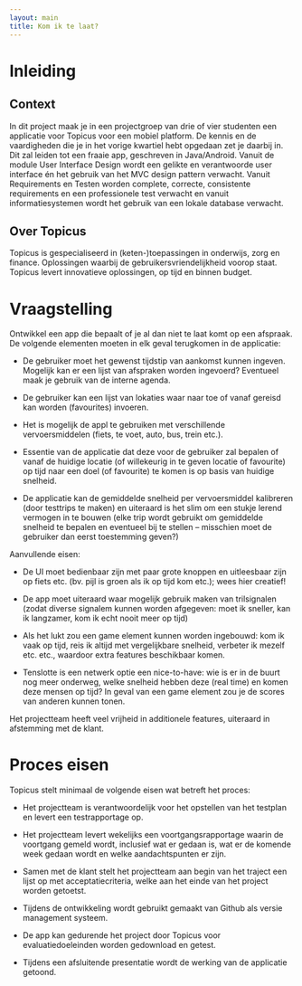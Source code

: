 ```yaml
---
layout: main
title: Kom ik te laat?
---
```

# Inleiding #

## Context ##

In dit project maak je in een projectgroep van drie of vier studenten een
applicatie voor Topicus voor een mobiel platform. De kennis en de
vaardigheden die je in het vorige kwartiel hebt opgedaan zet je daarbij in.
Dit zal leiden tot een fraaie app, geschreven in Java/Android. Vanuit de
module User Interface Design wordt een gelikte en verantwoorde user interface
én het gebruik van het MVC design pattern verwacht. Vanuit Requirements en
Testen worden complete, correcte, consistente requirements en een
professionele test verwacht en vanuit informatiesystemen wordt het gebruik
van een lokale database verwacht.

## Over Topicus ##

Topicus is gespecialiseerd in (keten-)toepassingen in onderwijs, zorg en
finance. Oplossingen waarbij de gebruikersvriendelijkheid voorop staat.
Topicus levert innovatieve oplossingen, op tijd en binnen budget.

# Vraagstelling #

Ontwikkel een app die bepaalt of je al dan niet te laat komt op een afspraak.
De volgende elementen moeten in elk geval terugkomen in de applicatie:

 - De gebruiker moet het gewenst tijdstip van aankomst kunnen ingeven.
   Mogelijk kan er een lijst van afspraken worden ingevoerd? Eventueel maak
   je gebruik van de interne agenda.

 - De gebruiker kan een lijst van lokaties waar naar toe of vanaf gereisd kan
   worden (favourites) invoeren.

 - Het is mogelijk de appl te gebruiken met verschillende vervoersmiddelen
   (fiets, te voet, auto, bus, trein etc.).

 - Essentie van de applicatie dat deze voor de gebruiker zal bepalen of vanaf
   de huidige locatie (of willekeurig in te geven locatie of favourite) op
   tijd naar een doel (of favourite) te komen is op basis van huidige
   snelheid.

 - De applicatie kan de gemiddelde snelheid per vervoersmiddel kalibreren
   (door testtrips te maken) en uiteraard is het slim om een stukje lerend
   vermogen in te bouwen (elke trip wordt gebruikt om gemiddelde snelheid te
   bepalen en eventueel bij te stellen – misschien moet de gebruiker dan
   eerst toestemming geven?)

Aanvullende eisen:

 - De UI moet bedienbaar zijn met paar grote knoppen en uitleesbaar zijn op
   fiets etc. (bv. pijl is groen als ik op tijd kom etc.); wees hier
   creatief!

 - De app moet uiteraard waar mogelijk gebruik maken van trilsignalen (zodat
   diverse signalem kunnen worden afgegeven: moet ik sneller, kan ik
   langzamer, kom ik echt nooit meer op tijd)

 - Als het lukt zou een game element kunnen worden ingebouwd: kom ik vaak op
   tijd, reis ik altijd met vergelijkbare snelheid, verbeter ik mezelf etc.
   etc., waardoor extra features beschikbaar komen.

 - Tenslotte is een netwerk optie een nice-to-have: wie is er in de buurt nog
   meer onderweg, welke snelheid hebben deze (real time) en komen deze mensen
   op tijd? In geval van een game element zou je de scores van anderen kunnen
   tonen.

Het projectteam heeft veel vrijheid in additionele features, uiteraard in afstemming met de klant.

# Proces eisen #

Topicus stelt minimaal de volgende eisen wat betreft het proces:

 - Het projectteam is verantwoordelijk voor het opstellen van het testplan en
   levert een testrapportage op.

 - Het projectteam levert wekelijks een voortgangsrapportage waarin de
   voortgang gemeld wordt, inclusief wat er gedaan is, wat er de komende week
   gedaan wordt en welke aandachtspunten er zijn.

 - Samen met de klant stelt het projectteam aan begin van het traject een
   lijst op met acceptatiecriteria, welke aan het einde van het project
   worden getoetst.

 - Tijdens de ontwikkeling wordt gebruikt gemaakt van Github als versie
   management systeem.

 - De app kan gedurende het project door Topicus voor evaluatiedoeleinden
   worden gedownload en getest.

 - Tijdens een afsluitende presentatie wordt de werking van de applicatie
   getoond.
